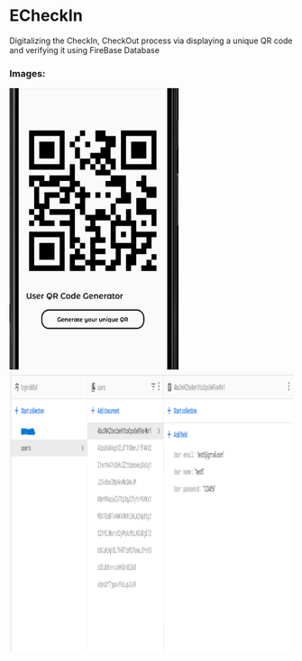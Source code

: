 # ECheckIn

Digitalizing the CheckIn, CheckOut process via displaying a unique QR code and verifying it using FireBase Database

### Images:

<img src="img/1.png" width="300" height="500" >     

<img src="img/2.png" width="700" height="500" >    
